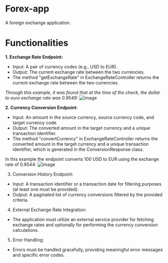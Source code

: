 # Forex-app
A foreign exchange application.

# Functionalities

**1. Exchange Rate Endpoint:**
- Input: A pair of currency codes (e.g., USD to EUR).
- Output: The current exchange rate between the two currencies.
- The method "getExchangeRate" in ExchangeRateController returns the current exchange rate between the two currencies.

_Through this example, it was found that at the time of the check, the dollar to euro exchange rate was 0.9549:_
![image](https://github.com/user-attachments/assets/63d9d431-1402-44bc-beeb-b0df922391e6)

**2. Currency Conversion Endpoint:**
- Input: An amount in the source currency, source currency code, and target currency code.
- Output: The converted amount in the target currency and a unique transaction identifier. 
- The method "convertCurrency" in ExchangeRateController returns the converted amount in the target currency and a unique transaction identifier, which is generated in the ConversionResponse class.


In this example the endpoint converts 100 USD to EUR using the exchange rate of 0.9544:
![image](https://github.com/user-attachments/assets/00e4ebea-0404-43a3-ad7d-1943480297f7)




3. Conversion History Endpoint:
- Input: A transaction identifier or a transaction date for filtering purposes (at
least one must be provided).
- Output: A paginated list of currency conversions filtered by the provided
criteria.

4. External Exchange Rate Integration:
- The application must utilize an external service provider for fetching exchange
rates and optionally for performing the currency conversion calculations.

5. Error Handling:
- Errors must be handled gracefully, providing meaningful error messages and
specific error codes.



